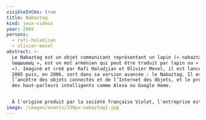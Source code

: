 ```yaml
---
visibleInCms: true
title: Nabaztag
kind: jeux-videos
year: 2005
persons:
  - rafi-haladjian
  - olivier-mevel
abstract: >-
  Le Nabaztag est un objet communicant représentant un lapin (« nabaztag », «
  նապաստակ », est un mot arménien qui peut être traduit par lapin ou « lièvre
  »). Imaginé et créé par Rafi Haladjian et Olivier Mevel, il est lancé en juin
  2005 puis, en 2006, sort dans sa version avancée : le Nabaztag. Il est
  l’ancêtre des objets connectés et de l’Internet des Objets, et le précurseur
  des haut-parleurs intelligents comme Alexa ou Google Home.


  À l'origine produit par la société française Violet, l'entreprise est acquise par l'éditeur de jeux vidéo Mindscape en octobre 2009, puis reprise par Aldebaran Robotics en octobre 2011.
image: /images/events/330px-nabaztag1.jpg
---
```

